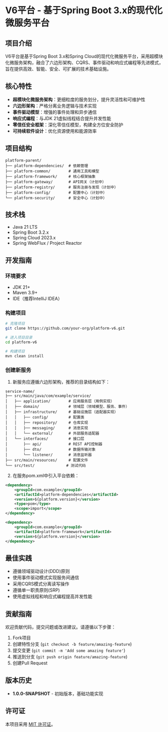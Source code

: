 # V6平台 - 基于Spring Boot 3.x的现代化微服务平台

## 项目介绍

V6平台是基于Spring Boot 3.x和Spring Cloud的现代化微服务平台，采用超模块化微服务架构，融合了六边形架构、CQRS、事件驱动和响应式编程等先进模式，旨在提供高效、智能、安全、可扩展的技术基础设施。

## 核心特性

- **超模块化微服务架构**：更细粒度的服务划分，提升灵活性和可维护性
- **六边形架构**：严格分离业务逻辑与技术实现
- **事件驱动模型**：增强的事件处理和异步通信
- **响应式编程**：与JDK 21虚拟线程结合提升并发性能
- **零信任安全框架**：深化零信任模型，构建全方位安全防护
- **可持续软件设计**：优化资源使用和能源效率

## 项目结构

```
platform-parent/
├── platform-dependencies/  # 依赖管理
├── platform-common/        # 通用工具和模型
├── platform-framework/     # 核心框架抽象
├── platform-gateway/       # API网关（计划中）
├── platform-registry/      # 服务注册与发现（计划中）
├── platform-config/        # 配置中心（计划中）
└── platform-security/      # 安全中心（计划中）
```

## 技术栈

- Java 21 LTS
- Spring Boot 3.2.x
- Spring Cloud 2023.x
- Spring WebFlux / Project Reactor

## 开发指南

### 环境要求

- JDK 21+
- Maven 3.9+
- IDE（推荐IntelliJ IDEA）

### 构建项目

```bash
# 克隆项目
git clone https://github.com/your-org/platform-v6.git

# 进入项目目录
cd platform-v6

# 构建项目
mvn clean install
```

### 创建新服务

1. 新服务应遵循六边形架构，推荐的目录结构如下：

```
service-name/
├── src/main/java/com/example/service/
│   ├── application/        # 应用服务层（用例实现）
│   ├── domain/             # 领域层（领域模型、服务、事件）
│   ├── infrastructure/     # 基础设施层（适配器实现）
│   │   ├── config/         # 配置类
│   │   ├── repository/     # 仓库实现
│   │   ├── messaging/      # 消息实现
│   │   └── external/       # 外部服务适配器
│   └── interfaces/         # 接口层
│       ├── api/            # REST API控制器
│       ├── dto/            # 数据传输对象
│       └── listener/       # 消息监听器
├── src/main/resources/     # 配置文件
└── src/test/              # 测试代码
```

2. 在服务pom.xml中引入平台依赖：

```xml
<dependency>
    <groupId>com.example</groupId>
    <artifactId>platform-dependencies</artifactId>
    <version>${platform.version}</version>
    <type>pom</type>
    <scope>import</scope>
</dependency>

<dependency>
    <groupId>com.example</groupId>
    <artifactId>platform-framework</artifactId>
    <version>${platform.version}</version>
</dependency>
```

## 最佳实践

- 遵循领域驱动设计(DDD)原则
- 使用事件驱动模式实现服务间通信
- 采用CQRS模式分离读写操作
- 遵循单一职责原则(SRP)
- 使用虚拟线程和响应式编程提高并发性能

## 贡献指南

欢迎贡献代码，提交问题或改进建议。请遵循以下步骤：

1. Fork项目
2. 创建特性分支 (`git checkout -b feature/amazing-feature`)
3. 提交变更 (`git commit -m 'Add some amazing feature'`)
4. 推送到分支 (`git push origin feature/amazing-feature`)
5. 创建Pull Request

## 版本历史

- **1.0.0-SNAPSHOT** - 初始版本，基础功能实现

## 许可证

本项目采用 [MIT 许可证](LICENSE)。 